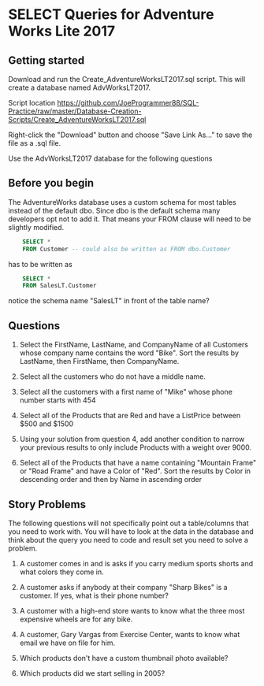 # SELECT Queries for Adventure Works Lite 2017


## Getting started

Download and run the Create_AdventureWorksLT2017.sql script. This
will create a database named AdvWorksLT2017.

Script location https://github.com/JoeProgrammer88/SQL-Practice/raw/master/Database-Creation-Scripts/Create_AdventureWorksLT2017.sql

Right-click the "Download" button and choose "Save Link As..." to save the file as a .sql file.

Use the AdvWorksLT2017 database for the following questions

## Before you begin
The AdventureWorks database uses a custom schema for most tables instead of the default dbo. Since dbo is the default schema many developers opt not to add it. That means your FROM clause will need to be slightly modified.
```sql
    SELECT *
    FROM Customer -- could also be written as FROM dbo.Customer
```
has to be written as
```sql
    SELECT *
    FROM SalesLT.Customer
```
notice the schema name "SalesLT" in front of the table name?

## Questions

1) Select the FirstName, LastName, and CompanyName of all Customers whose company name contains the word "Bike". Sort the results by LastName, then FirstName, then CompanyName.

2) Select all the customers who do not have a middle name.

3) Select all the customers with a first name of "Mike" whose phone number starts with 454

4) Select all of the Products that are Red and have a ListPrice between $500 and $1500

5) Using your solution from question 4, add another condition to narrow your previous results to only include Products with a weight over 9000.

6) Select all of the Products that have a name containing "Mountain Frame" or "Road Frame" and have a Color of "Red". Sort the results by Color in descending order and then by Name in ascending order


## Story Problems
The following questions will not specifically point out a table/columns that you need to work with. You will have to look at the data in the database and think about the query you need to code and result set you need to solve a problem.

1) A customer comes in and is asks if you carry medium sports shorts and what colors they come in.

2) A customer asks if anybody at their company "Sharp Bikes" is a customer. If yes, what is their phone number?

3) A customer with a high-end store wants to know what the three most expensive wheels are for any bike.

4) A customer, Gary Vargas from Exercise Center, wants to know what email we have on file for him.

5) Which products don't have a custom thumbnail photo available?

6) Which products did we start selling in 2005?